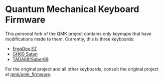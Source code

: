 # Quantum Mechanical Keyboard Firmware

This personal fork of the QMK project contains only keymaps that have
modifications made to them. Currently, this is three keyboards:

- [ErgoDox EZ](/keyboards/ergodox)
- [GH60 Satan](/keyboards/satan)
- [TADA68/Saber68](/keyboards/tada68)

For the original project and all other keyboards, consult the original project
at [qmk/qmk_firmware](https://github.com/qmk/qmk_firmware).
